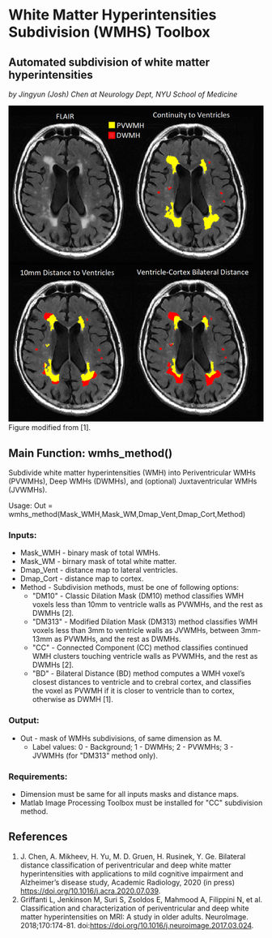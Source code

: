# White Matter Hyperintensities Subdivision (WMHS) Toolbox
## Automated subdivision of white matter hyperintensities
*by Jingyun (Josh) Chen at Neurology Dept, NYU School of Medicine*

![Segmentation Methods](docs/method_update.png)
Figure modified from [1].

## Main Function: wmhs_method()

Subdivide white matter hyperintensities (WMH) into Periventricular WMHs (PVWMHs), Deep WMHs (DWMHs), and (optional) Juxtaventricular WMHs (JVWMHs).

Usage: Out = wmhs_method(Mask_WMH,Mask_WM,Dmap_Vent,Dmap_Cort,Method)

### Inputs:
* Mask_WMH - binary mask of total WMHs.
* Mask_WM - birnary mask of total white matter.
* Dmap_Vent -  distance map to lateral ventricles.
* Dmap_Cort - distance map to cortex.
* Method -  Subdivision methods, must be one of following options:
   * "DM10" - Classic Dilation Mask (DM10) method classifies WMH voxels less than 10mm to ventricle walls as PVWMHs, and the rest as DWMHs [2].
   * "DM313" - Modified Dilation Mask (DM313) method classifies WMH voxels less than 3mm to ventricle walls as JVWMHs, between 3mm-13mm as PVWMHs, and the rest as DWMHs.
   * "CC" - Connected Component (CC) method classifies continued WMH clusters touching ventricle walls as PVWMHs, and the rest as DWMHs [2].
   * "BD" - Bilateral Distance (BD) method computes a WMH voxel’s closest distances to ventricle and to crebral cortex, 
          and classifies the voxel as PVWMH if it is closer to ventricle than to cortex, otherwise as DWMH [1].
 ### Output:
 * Out - mask of WMHs subdivisions, of same dimension as M.
   * Label values: 0 - Background; 1 - DWMHs; 2 - PVWMHs; 3 - JVWMHs (for "DM313" method only).

 ### Requirements:
 * Dimension must be same for all inputs masks and distance maps.  
 * Matlab Image Processing Toolbox must be installed for "CC" subdivision method.

## References

1.	J. Chen, A. Mikheev, H. Yu, M. D. Gruen, H. Rusinek, Y. Ge. Bilateral distance classification of periventricular and deep white matter hyperintensities with applications to mild cognitive impairment and Alzheimer’s disease study, Academic Radiology, 2020 (in press) https://doi.org/10.1016/j.acra.2020.07.039. 
2. Griffanti L, Jenkinson M, Suri S, Zsoldos E, Mahmood A, Filippini N, et al. Classification and characterization of periventricular and deep white matter hyperintensities on MRI: A study in older adults. NeuroImage. 2018;170:174-81. doi:https://doi.org/10.1016/j.neuroimage.2017.03.024.
